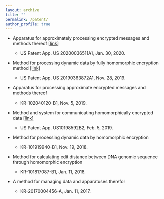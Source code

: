```yaml
---
layout: archive
title: ""
permalink: /patent/
author_profile: true
---
```



  * Apparatus for approximately processing encrypted messages and methods thereof [[link]](https://patents.google.com/patent/US20200036511A1/en)
      * US Patent App. US 20200036511A1, Jan. 30, 2020.
      
  * Method for processing dynamic data by fully homomorphic encryption method [[link]](https://patents.google.com/patent/US20190363872A1/en)
      * US Patent App. US 20190363872A1, Nov. 28, 2019.

  *  Apparatus for processing approximate encrypted messages and methods thereof
      * KR-102040120-B1, Nov. 5, 2019.
     
  *  Method and system for communicating homomorphically encrypted data [[link]](https://patents.google.com/patent/US10198592B2/en)
      * US Patent App. US10198592B2, Feb. 5, 2019. 
      
  *  Method for processing dynamic data by homomorphic encryption
      * KR-101919940-B1, Nov. 19, 2018.   
      
  *  Method for calculating edit distance between DNA genomic sequence through homomorphic encryption
      * KR-101817087-B1, Jan. 11, 2018.
  
  *  A method for managing data and apparatuses therefor
      * KR-20170004456-A, Jan. 11, 2017.
      
